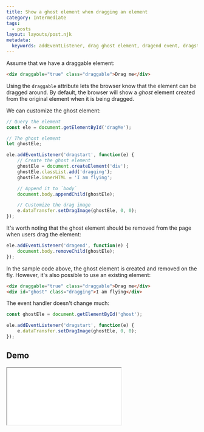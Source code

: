 ```yaml
---
title: Show a ghost element when dragging an element
category: Intermediate
tags:
  - posts
layout: layouts/post.njk
metadata:
  keywords: addEventListener, drag ghost element, dragend event, dragstart event, setDragImage
---
```


Assume that we have a draggable element:

```html
<div draggable="true" class="draggable">Drag me</div>
```

Using the `draggable` attribute lets the browser know that the element can be dragged around.
By default, the browser will show a _ghost_ element created from the original element when it is being dragged.

We can customize the ghost element:

```js
// Query the element
const ele = document.getElementById('dragMe');

// The ghost element
let ghostEle;

ele.addEventListener('dragstart', function(e) {
    // Create the ghost element
    ghostEle = document.createElement('div');
    ghostEle.classList.add('dragging');
    ghostEle.innerHTML = 'I am flying';

    // Append it to `body`
    document.body.appendChild(ghostEle);

    // Customize the drag image
    e.dataTransfer.setDragImage(ghostEle, 0, 0);
});
```

It's worth noting that the ghost element should be removed from the page when users drag the element:

```js
ele.addEventListener('dragend', function(e) {
    document.body.removeChild(ghostEle);
});
```

In the sample code above, the ghost element is created and removed on the fly. However, it's also possible to use
an existing element:

```html
<div draggable="true" class="draggable">Drag me</div>
<div id="ghost" class="dragging">I am flying</div>
```

The event handler doesn't change much:

```js
const ghostEle = document.getElementById('ghost');

ele.addEventListener('dragstart', function(e) {
    e.dataTransfer.setDragImage(ghostEle, 0, 0);
});
```

## Demo

<iframe src='/demo/show-a-ghost-element-when-dragging-an-element/index.html' />

## More

* [Attach or detach an event handler](/attach-or-detach-an-event-handler)
* [Create an element](/create-an-element)
* [Make a draggable element](/make-a-draggable-element)
* [Remove an element](/remove-an-element)